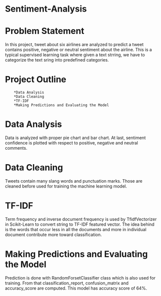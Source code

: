 # Sentiment-Analysis
# Problem Statement

In this project, tweet about six airlines are analyzed to predict a tweet contains positive, negative or neutral sentiment about the airline. This is a typical supervised learning task where given a text strring, we have to categorize the text sring into predefined categories.

# Project Outline

        *Data Analysis
        *Data Cleaning
        *TF-IDF
        *Making Predictions and Evaluating the Model

# Data Analysis

Data is analyzed with proper pie chart and bar chart. At last, sentiment confidence is plotted with respect to positive, negative and neutral comments.

# Data Cleaning

Tweets contain many slang words and punctuation marks. Those are cleaned before used for training the machine learning model.

# TF-IDF

Term frequency and inverse document frequency is used by TfidfVectorizer in Scikit-Learn to convert string to TF-IDF featured vector. The idea behind is the words that occur less in all the documents and more in individual document contribute more toward classification.

# Making Predictions and Evaluating the Model

Prediction is done with RandomForsetClassifier class which is also used for training. From that classification_report, confusion_matrix and accuracy_score are computed. This model has accuracy score of 64%.
